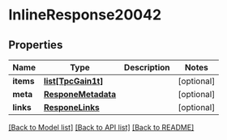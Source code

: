# InlineResponse20042

## Properties
Name | Type | Description | Notes
------------ | ------------- | ------------- | -------------
**items** | [**list[TpcGain1t]**](TpcGain1t.md) |  | [optional] 
**meta** | [**ResponeMetadata**](ResponeMetadata.md) |  | [optional] 
**links** | [**ResponeLinks**](ResponeLinks.md) |  | [optional] 

[[Back to Model list]](../README.md#documentation-for-models) [[Back to API list]](../README.md#documentation-for-api-endpoints) [[Back to README]](../README.md)


